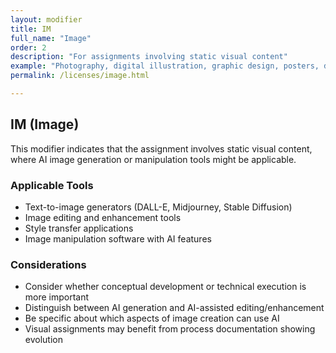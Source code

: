 ```yaml
---
layout: modifier
title: IM
full_name: "Image"
order: 2
description: "For assignments involving static visual content"
example: "Photography, digital illustration, graphic design, posters, data visualization"
permalink: /licenses/image.html

---
```


## IM (Image)

This modifier indicates that the assignment involves static visual content, where AI image generation or manipulation tools might be applicable.

### Applicable Tools
- Text-to-image generators (DALL-E, Midjourney, Stable Diffusion)
- Image editing and enhancement tools
- Style transfer applications
- Image manipulation software with AI features

### Considerations
- Consider whether conceptual development or technical execution is more important
- Distinguish between AI generation and AI-assisted editing/enhancement
- Be specific about which aspects of image creation can use AI
- Visual assignments may benefit from process documentation showing evolution